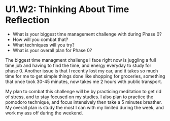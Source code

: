 # U1.W2: Thinking About Time Reflection

* What is your biggest time management challenge with during Phase 0? 
* How will you combat that? 
* What techniques will you try?
* What is your overall plan for Phase 0?

The biggest time managment challenge I face right now is juggling a full time job and having to find the time, and energy everyday to study for phase 0. Another issue is that I recently lost my car, and it takes so much time for me to get simple things done like shopping for groceries, something that once took 30-45 minutes, now takes me 2 hours with public transport.

My plan to combat this challenge will be by practicing meditation to get rid of stress, and to stay focused on my studies. I also plan to practice the pomodoro technique, and focus intensively then take a 5 minutes breather. My overall plan is study the most I can with my limited during the week, and work my ass off during the weekend.

